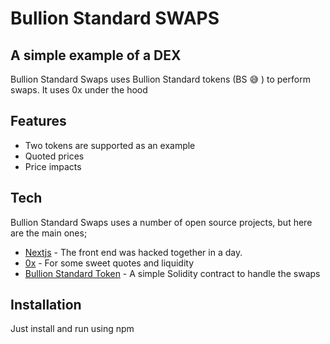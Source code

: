 # Bullion Standard SWAPS
## A simple example of a DEX 

Bullion Standard Swaps uses Bullion Standard tokens (BS 😅 ) to perform swaps. It uses 0x under the hood

## Features

- Two tokens are supported as an example
- Quoted prices
- Price impacts

## Tech

Bullion Standard Swaps uses a number of open source projects, but here are the main ones;

- [Nextjs](https://nextjs.org/) - The front end was hacked together in a day.
- [0x](https://www.0x.org/) - For some sweet quotes and liquidity
- [Bullion Standard Token](https://github.com/dweng0/BullionStandard-Token) - A simple Solidity contract to handle the swaps

## Installation
 Just install and run using npm